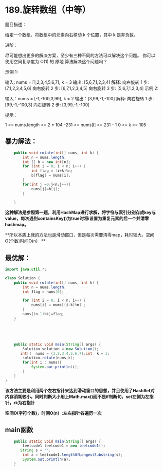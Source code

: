# 189.旋转数组（中等）

题目描述：

给定一个数组，将数组中的元素向右移动 k 个位置，其中 k 是非负数。

 

进阶：

尽可能想出更多的解决方案，至少有三种不同的方法可以解决这个问题。
你可以使用空间复杂度为 O(1) 的 原地 算法解决这个问题吗？


示例 1:

输入: nums = [1,2,3,4,5,6,7], k = 3
输出: [5,6,7,1,2,3,4]
解释:
向右旋转 1 步: [7,1,2,3,4,5,6]
向右旋转 2 步: [6,7,1,2,3,4,5]
向右旋转 3 步: [5,6,7,1,2,3,4]
示例 2:

输入：nums = [-1,-100,3,99], k = 2
输出：[3,99,-1,-100]
解释: 
向右旋转 1 步: [99,-1,-100,3]
向右旋转 2 步: [3,99,-1,-100]


提示：

1 <= nums.length <= 2 * 104
-231 <= nums[i] <= 231 - 1
0 <= k <= 105

## 暴力解法：

```java
    public void rotate(int[] nums, int k) {
        int n = nums.length;
        int [] b = new int[n];
        for (int i = 0; i < n; i++) {
            int flag = (i+k)%n;
            b[flag] = nums[i];
        }
        for(int j =0;j<n;j++){
            nums[j]=b[j];
        }
        
    }
```

**这种解法是参照第一题，利用HashMap进行求解，将字符与索引分别存成key与value，每次遇到containsKey()为true时将i设置为重复元素的后一个并清零hashmap。**

**所以本质上我的方法也是滑动窗口，但是每次需要清零map，耗时较大。空间O(个数)时间O(n） ** 

## 最优解：

```java
import java.util.*;

class Solution {
    public void rotate(int[] nums, int k) {
        int n = nums.length;
        int flag = nums[0];

        for (int i = 0; i < n; i++) {
            nums[i] = nums[(i-k)%n] ;
        }
        nums[(n-1)%k]=flag;
    }





    public static void main(String[] args) {
        Solution solution = new Solution();
       int[]  nums = {1,2,3,4,5,6,7};int  k = 3;
        solution.rotate(nums,k);
        for(int i : nums){
            System.out.println(i);
        }
    }
}

```

**该方法主要是利用两个左右指针来达到滑动窗口的思想，并且使用了HashSet对内存消耗较小。同时判断大小用上Math.max()而不是if判断句。set左侧为左指针，rk为右指针**

**空间O(字符个数)，时间O(n）:左右指针各遍历一次**



## main函数

```java
    public static void main(String[] args) {
        leetcode1 leetcode1 = new leetcode1();
       String s = "";
        int a = leetcode1.lengthOfLongestSubstring(s);
        System.out.println(a);
    }
```

